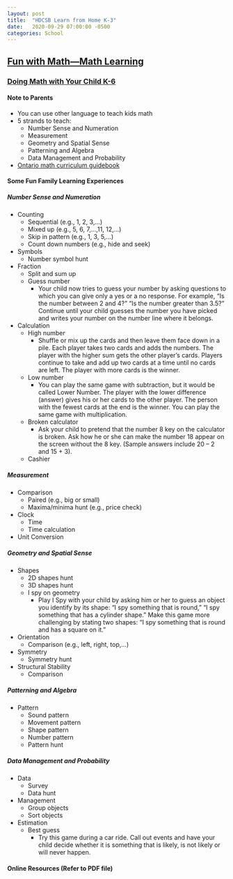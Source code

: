 ```yaml
---
layout: post
title:  "HDCSB Learn from Home K-3"
date:   2020-09-29 07:00:00 -0500
categories: School
---
```


## [Fun with Math—Math Learning](https://elem.hcdsb.org/wp-content/uploads/2020/03/Elem-Celebrating-the-Gift-of-Our-Families.pdf)

### [Doing Math with Your Child K-6](http://www.edu.gov.on.ca/eng/literacynumeracy/parentGuideNumEn.pdf)

#### Note to Parents

* You can use other language to teach kids math
* 5 strands to teach:
  * Number Sense and Numeration
  * Measurement
  * Geometry and Spatial Sense
  * Patterning and Algebra
  * Data Management and Probability
* [Ontario math curriculum guidebook](http://edu.gov.on.ca/eng/curriculum/elementary/math18curr.pdf)

#### Some Fun Family Learning Experiences

##### Number Sense and Numeration

* Counting
  * Sequential (e.g., 1, 2, 3,...)
  * Mixed up (e.g., 5, 6, 7,...,11, 12,...)
  * Skip in pattern (e.g., 1, 3, 5,...)
  * Count down numbers (e.g., hide and seek)
* Symbols
  * Number symbol hunt
* Fraction
  * Split and sum up
  * Guess number
    * Your child now tries to guess your number by asking questions to which you can give only a yes or a no response. For example, “Is the number between 2 and 4?” “Is the number greater than 3.5?” Continue until your child guesses the number you have picked and writes your number on the number line where it belongs.
* Calculation
  * High number
    * Shuffle or mix up the cards and then leave them face down in a pile. Each player takes two cards and adds the numbers. The player with the higher sum gets the other player’s cards. Players continue to take and add up two cards at a time until no cards are left. The player with more cards is the winner.
  * Low number
    * You can play the same game with subtraction, but it would be called Lower Number. The player with the lower difference (answer) gives his or her cards to the other player. The person with the fewest cards at the end is the winner. You can play the same game with multiplication.
  * Broken calculator
    * Ask your child to pretend that the number 8 key on the calculator is broken. Ask how he or she can make the number 18 appear on the screen without the 8 key. (Sample answers include 20 – 2 and 15 + 3).
  * Cashier

##### Measurement

* Comparison
  * Paired (e.g., big or small)
  * Maxima/minima hunt (e.g., price check)
* Clock
  * Time
  * Time calculation
* Unit Conversion

##### Geometry and Spatial Sense

* Shapes
  * 2D shapes hunt
  * 3D shapes hunt
  * I spy on geometry
    * Play I Spy with your child by asking him or her to guess an object you identify by its shape: “I spy something that is round,” “I spy something that has a cylinder shape.” Make this game more challenging by stating two shapes: “I spy something that is round and has a square on it.”
* Orientation
  * Comparison (e.g., left, right, top,...)
* Symmetry
  * Symmetry hunt
* Structural Stability
  * Comparison

##### Patterning and Algebra

* Pattern
  * Sound pattern
  * Movement pattern
  * Shape pattern
  * Number pattern
  * Pattern hunt

##### Data Management and Probability

* Data
  * Survey
  * Data hunt
* Management
  * Group objects
  * Sort objects
* Estimation
  * Best guess
    * Try this game during a car ride. Call out events and have your child decide whether it is something that is likely, is not likely or will never happen.

#### Online Resources (Refer to PDF file)
